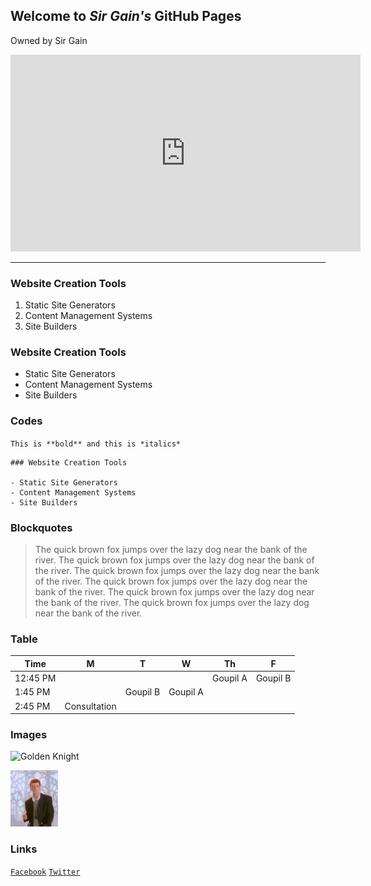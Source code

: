 ## Welcome to *Sir Gain's* GitHub Pages

Owned by Sir Gain

<iframe width="560" height="315" src="https://www.youtube.com/embed/Oc53wR3yJW8" title="YouTube video player" frameborder="0" allow="accelerometer; autoplay; clipboard-write; encrypted-media; gyroscope; picture-in-picture" allowfullscreen></iframe>

---

### Website Creation Tools

1. Static Site Generators
2. Content Management Systems
3. Site Builders

### Website Creation Tools

- Static Site Generators
- Content Management Systems
- Site Builders

### Codes

`This is **bold** and this is *italics*`

```
### Website Creation Tools

- Static Site Generators
- Content Management Systems
- Site Builders
```

### Blockquotes
> The quick brown fox jumps over the lazy dog near the bank of the river. The quick brown fox jumps over the lazy dog near the bank of the river. The quick brown fox jumps over the lazy dog near the bank of the river. The quick brown fox jumps over the lazy dog near the bank of the river. The quick brown fox jumps over the lazy dog near the bank of the river. The quick brown fox jumps over the lazy dog near the bank of the river. 

### Table

| Time | M | T | W | Th | F |
|------|---|---|---|----|---|
| 12:45 PM |  |  |  | Goupil A | Goupil B |
| 1:45 PM |  | Goupil B | Goupil A |  |  |
| 2:45 PM | Consultation |  |  |  |  |


### Images

![Golden Knight](https://www.adnu.edu.ph/Centers/IP/_borders/goldenKnight-copy.jpg)

![Rick Rolling](rickrolling.gif)

### Links

[`Facebook`](https://www.facebook.com/sirgain)
[`Twitter`](https://www.twitter.com/sirgain)

